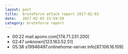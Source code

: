 ```yaml
---
layout: post
title:  bruteforce attack report 2017-02-03
date:   2017-02-03 23:59:59
category: bruteforce report
---
```


* 00:22 mail.aponv.com[174.71.231.200]
* 02:47 unknown[123.163.52.51]
* 05:38 s19946497.onlinehome-server.info[87.106.16.109]
